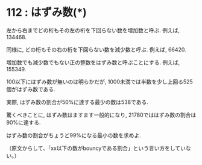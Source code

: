 # 112 : はずみ数\(\*\)

左から右までどの桁もその左の桁を下回らない数を増加数と呼ぶ. 例えば, 134468.

同様に, どの桁もその右の桁を下回らない数を減少数と呼ぶ. 例えば, 66420.

増加数でも減少数でもない正の整数をはずみ数と呼ぶことにする. 例えば, 155349.

100以下にはずみ数が無いのは明らかだが, 1000未満では半数を少し上回る525個がはずみ数である.

実際, はずみ数の割合が50%に達する最少の数は538である.

驚くべきことに, はずみ数はますます一般的になり, 21780でははずみ数の割合は90%に達する.

はずみ数の割合がちょうど99%になる最小の数を求めよ.

（原文からして、「xx以下の数がbouncyである割合」という言い方をしていない。）

